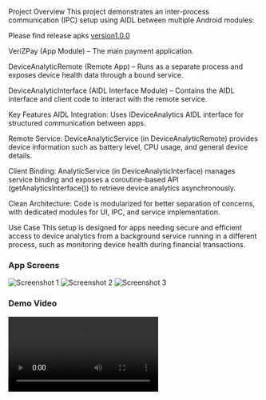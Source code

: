 Project Overview
This project demonstrates an inter-process communication (IPC) setup using AIDL between multiple Android modules:

Please find release apks [version1.0.0](https://github.com/sunilparmar04/VeriZPay/releases/tag/Version1.0.0)

VeriZPay (App Module) – The main payment application.

DeviceAnalyticRemote (Remote App) – Runs as a separate process and exposes device health data through a bound service.

DeviceAnalyticInterface (AIDL Interface Module) – Contains the AIDL interface and client code to interact with the remote service.

Key Features
AIDL Integration: Uses IDeviceAnalytics AIDL interface for structured communication between apps.

Remote Service: DeviceAnalyticService (in DeviceAnalyticRemote) provides device information such as battery level, CPU usage, and general device details.

Client Binding: AnalyticService (in DeviceAnalyticInterface) manages service binding and exposes a coroutine-based API (getAnalyticsInterface()) to retrieve device analytics asynchronously.

Clean Architecture: Code is modularized for better separation of concerns, with dedicated modules for UI, IPC, and service implementation.

Use Case
This setup is designed for apps needing secure and efficient access to device analytics from a background service running in a different process, such as monitoring device health during financial transactions.


### App Screens
![Screenshot 1](screen/1.png)
![Screenshot 2](screen/2.png)
![Screenshot 3](screen/3.png)

### Demo Video
![Demo Video](screen/video.mov)
